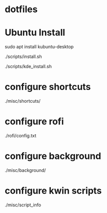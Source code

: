 # dotfiles

# Ubuntu Install

sudo apt install kubuntu-desktop

./scripts/install.sh

./scripts/kde_install.sh

# configure shortcuts
./misc/shortcuts/

# configure rofi
./rofi/config.txt

# configure background
./misc/background/

# configure kwin scripts
./misc/script_info


